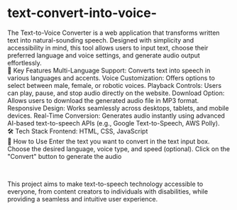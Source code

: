 # text-convert-into-voice-
The Text-to-Voice Converter is a web application that transforms written text into natural-sounding speech. Designed with simplicity and accessibility in mind, this tool allows users to input text, choose their preferred language and voice settings, and generate audio output effortlessly.
<br>
🌟 Key Features
Multi-Language Support: Converts text into speech in various languages and accents.
Voice Customization: Offers options to select between male, female, or robotic voices.
Playback Controls: Users can play, pause, and stop audio directly on the website.
Download Option: Allows users to download the generated audio file in MP3 format.
Responsive Design: Works seamlessly across desktops, tablets, and mobile devices.
Real-Time Conversion: Generates audio instantly using advanced AI-based text-to-speech APIs (e.g., Google Text-to-Speech, AWS Polly).
<br>
🛠️ Tech Stack
Frontend: HTML, CSS, JavaScript 
<br>
🚀 How to Use
Enter the text you want to convert in the text input box.
Choose the desired language, voice type, and speed (optional).
Click on the "Convert" button to generate the audio

<br>

 This project aims to make text-to-speech technology accessible to everyone, from content creators to individuals with disabilities, while providing a seamless and intuitive user experience.
